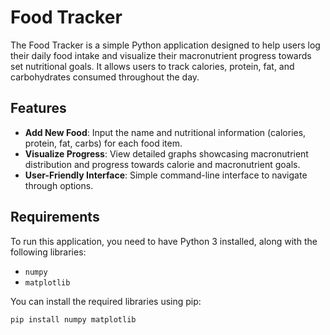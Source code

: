 # Food Tracker

The Food Tracker is a simple Python application designed to help users log their daily food intake and visualize their macronutrient progress towards set nutritional goals. It allows users to track calories, protein, fat, and carbohydrates consumed throughout the day.

## Features

- **Add New Food**: Input the name and nutritional information (calories, protein, fat, carbs) for each food item.
- **Visualize Progress**: View detailed graphs showcasing macronutrient distribution and progress towards calorie and macronutrient goals.
- **User-Friendly Interface**: Simple command-line interface to navigate through options.

## Requirements

To run this application, you need to have Python 3 installed, along with the following libraries:

- `numpy`
- `matplotlib`

You can install the required libraries using pip:

```bash
pip install numpy matplotlib
